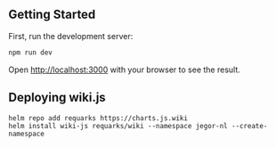 ## Getting Started

First, run the development server:

```bash
npm run dev
```

Open [http://localhost:3000](http://localhost:3000) with your browser to see the result.

## Deploying wiki.js
```
helm repo add requarks https://charts.js.wiki
helm install wiki-js requarks/wiki --namespace jegor-nl --create-namespace
```